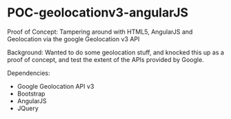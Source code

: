 # POC-geolocationv3-angularJS
Proof of Concept: Tampering around with HTML5, AngularJS and Geolocation via the google Geolocation v3 API

Background:
Wanted to do some geolocation stuff, and knocked this up as a proof of concept, and test the extent of the APIs provided by Google.

Dependencies:
- Google Geolocation API v3
- Bootstrap
- AngularJS
- JQuery
